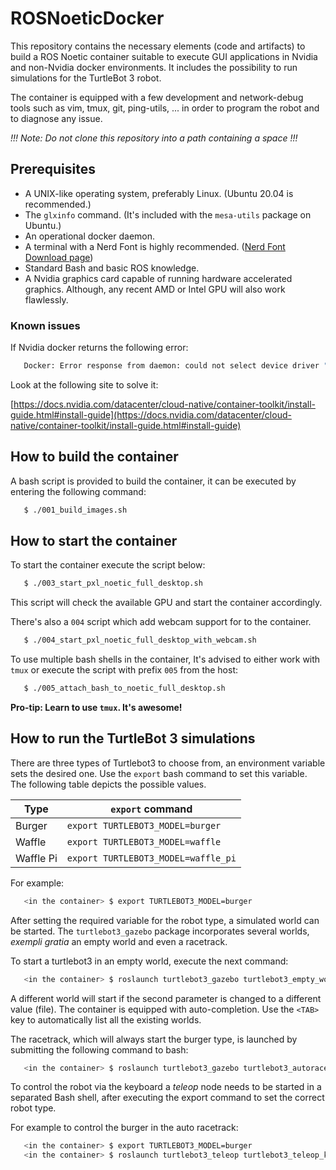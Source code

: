 # ROSNoeticDocker
This repository contains the necessary elements (code and artifacts) to build a
ROS Noetic container suitable to execute GUI applications in Nvidia and
non-Nvidia docker environments. It includes the possibility to run simulations
for the TurtleBot 3 robot.

The container is equipped with a few development and network-debug tools such as
vim, tmux, git, ping-utils, ... in order to program the robot and to diagnose
any issue.

*!!! Note: Do not clone this repository into a path containing a space !!!*

## Prerequisites
* A UNIX-like operating system, preferably Linux. (Ubuntu 20.04 is recommended.)
* The `glxinfo` command. (It's included with the `mesa-utils` package on Ubuntu.)
* An operational docker daemon.
* A terminal with a Nerd Font is highly recommended. ([Nerd Font Download page](https://www.nerdfonts.com/font-downloads))
* Standard Bash and basic ROS knowledge.
* A Nvidia graphics card capable of running hardware accelerated
  graphics. Although, any recent AMD or Intel GPU will also work flawlessly.

### Known issues
If Nvidia docker returns the following error:

```bash
   Docker: Error response from daemon: could not select device driver "" with capabilities: [[gpu]].
```

Look at the following site to solve it:

[https://docs.nvidia.com/datacenter/cloud-native/container-toolkit/install-guide.html#install-guide](https://docs.nvidia.com/datacenter/cloud-native/container-toolkit/install-guide.html#install-guide)

## How to build the container
A bash script is provided to build the container, it can be executed by entering the
following command:

```bash
   $ ./001_build_images.sh
```

## How to start the container
To start the container execute the script below:

```bash
   $ ./003_start_pxl_noetic_full_desktop.sh
```
This script will check the available GPU and start the container accordingly.

There's also a `004` script which add webcam support for to the container.
```bash
   $ ./004_start_pxl_noetic_full_desktop_with_webcam.sh
```

To use multiple bash shells in the container, It's advised to either work with
`tmux` or execute the script with prefix `005` from the host:

```bash
   $ ./005_attach_bash_to_noetic_full_desktop.sh
```

**Pro-tip: Learn to use `tmux`. It's awesome!**

## How to run the TurtleBot 3 simulations
There are three types of Turtlebot3 to choose from, an environment variable sets
the desired one. Use the `export` bash command to set this variable.  The
following table depicts the possible values.

| Type      | `export` command                    |
|-----------|-------------------------------------|
| Burger    | `export TURTLEBOT3_MODEL=burger`    |
| Waffle    | `export TURTLEBOT3_MODEL=waffle`    |
| Waffle Pi | `export TURTLEBOT3_MODEL=waffle_pi` |

For example:
```bash
   <in the container> $ export TURTLEBOT3_MODEL=burger
```

After setting the required variable for the robot type, a simulated world can be
started. The `turtlebot3_gazebo` package incorporates several worlds, *exempli
gratia* an empty world and even a racetrack.

To start a turtlebot3 in an empty world, execute the next command:

```bash
   <in the container> $ roslaunch turtlebot3_gazebo turtlebot3_empty_world.launch
```

A different world will start if the second parameter is changed to a different
value (file). The container is equipped with auto-completion. Use the `<TAB>`
key to automatically list all the existing worlds.

The racetrack, which will always start the burger type, is launched by
submitting the following command to bash:

```bash
   <in the container> $ roslaunch turtlebot3_gazebo turtlebot3_autorace_2020.launch 	
```

To control the robot via the keyboard a *teleop* node needs to be started in a
separated Bash shell, after executing the export command to set the
correct robot type.

For example to control the burger in the auto racetrack:
```bash
   <in the container> $ export TURTLEBOT3_MODEL=burger
   <in the container> $ roslaunch turtlebot3_teleop turtlebot3_teleop_key.launch
```
